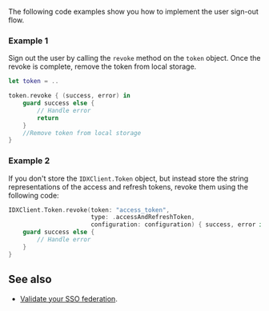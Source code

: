 The following code examples show you how to implement the user sign-out flow.

### Example 1

Sign out the user by calling the `revoke` method on the `token` object.
Once the revoke is complete, remove the token from local storage.

```swift
let token = ..

token.revoke { (success, error) in
    guard success else {
        // Handle error
        return
    }
    //Remove token from local storage
}
```

### Example 2

If you don't store the `IDXClient.Token` object, but instead store the string
representations of the access and refresh tokens, revoke them using
the following code:

```swift
IDXClient.Token.revoke(token: "access_token",
                       type: .accessAndRefreshToken,
                       configuration: configuration) { success, error in
    guard success else {
        // Handle error
    }
}
```
## See also
* [Validate your SSO federation](/docs/guides/validate-federation/main/).

